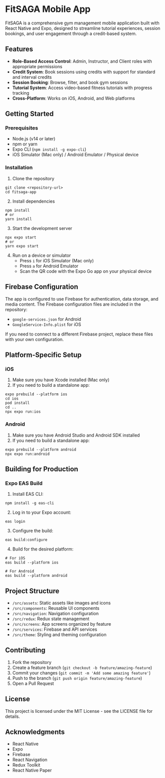 # FitSAGA Mobile App

FitSAGA is a comprehensive gym management mobile application built with React Native and Expo, designed to streamline tutorial experiences, session bookings, and user engagement through a credit-based system.

## Features

- **Role-Based Access Control**: Admin, Instructor, and Client roles with appropriate permissions
- **Credit System**: Book sessions using credits with support for standard and interval credits
- **Session Booking**: Browse, filter, and book gym sessions
- **Tutorial System**: Access video-based fitness tutorials with progress tracking
- **Cross-Platform**: Works on iOS, Android, and Web platforms

## Getting Started

### Prerequisites

- Node.js (v14 or later)
- npm or yarn
- Expo CLI (`npm install -g expo-cli`)
- iOS Simulator (Mac only) / Android Emulator / Physical device

### Installation

1. Clone the repository
```
git clone <repository-url>
cd fitsaga-app
```

2. Install dependencies
```
npm install
# or
yarn install
```

3. Start the development server
```
npx expo start
# or
yarn expo start
```

4. Run on a device or simulator
   - Press `i` for iOS Simulator (Mac only)
   - Press `a` for Android Emulator
   - Scan the QR code with the Expo Go app on your physical device

## Firebase Configuration

The app is configured to use Firebase for authentication, data storage, and media content. The Firebase configuration files are included in the repository:

- `google-services.json` for Android
- `GoogleService-Info.plist` for iOS

If you need to connect to a different Firebase project, replace these files with your own configuration.

## Platform-Specific Setup

### iOS

1. Make sure you have Xcode installed (Mac only)
2. If you need to build a standalone app:
```
expo prebuild --platform ios
cd ios
pod install
cd ..
npx expo run:ios
```

### Android

1. Make sure you have Android Studio and Android SDK installed
2. If you need to build a standalone app:
```
expo prebuild --platform android
npx expo run:android
```

## Building for Production

### Expo EAS Build

1. Install EAS CLI:
```
npm install -g eas-cli
```

2. Log in to your Expo account:
```
eas login
```

3. Configure the build:
```
eas build:configure
```

4. Build for the desired platform:
```
# For iOS
eas build --platform ios

# For Android
eas build --platform android
```

## Project Structure

- `/src/assets`: Static assets like images and icons
- `/src/components`: Reusable UI components
- `/src/navigation`: Navigation configuration
- `/src/redux`: Redux state management
- `/src/screens`: App screens organized by feature
- `/src/services`: Firebase and API services
- `/src/theme`: Styling and theming configuration

## Contributing

1. Fork the repository
2. Create a feature branch (`git checkout -b feature/amazing-feature`)
3. Commit your changes (`git commit -m 'Add some amazing feature'`)
4. Push to the branch (`git push origin feature/amazing-feature`)
5. Open a Pull Request

## License

This project is licensed under the MIT License - see the LICENSE file for details.

## Acknowledgments

- React Native
- Expo
- Firebase
- React Navigation
- Redux Toolkit
- React Native Paper